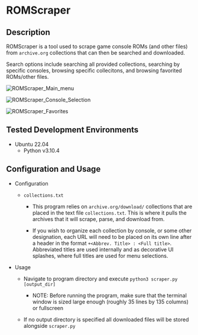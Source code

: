 # ROMScraper
## Description
ROMScraper is a tool used to scrape game console ROMs (and other files) from `archive.org` collections that can then be searched and downloaded. 

Search options include searching all provided collections, searching by specific consoles, browsing specific collecitons, and browsing favorited ROMs/other files.

![ROMScraper_Main_menu](https://user-images.githubusercontent.com/77858921/183275665-9f096d00-1a5c-4010-8cb5-9c1b938263ba.png)

![ROMScraper_Console_Selection](https://user-images.githubusercontent.com/77858921/183275682-87a807d8-3ad8-4541-8fe7-9fa2042a637b.png)

![ROMScraper_Favorites](https://user-images.githubusercontent.com/77858921/183275684-70991328-b03e-461d-b106-b7756aa36680.png)

## Tested Development Environments
- Ubuntu 22.04
  - Python v3.10.4
  
## Configuration and Usage
- Configuration
  - `collections.txt`

    - This program relies on `archive.org/download/` collections that are placed in the text file `collections.txt`. This is where it pulls the archives that it will scrape, parse, and download from.

    - If you wish to organize each collection by console, or some other designation, each URL will need to be placed on its own line after a header in the format `+<Abbrev. Title> : <Full title>`. Abbreviated titles are used internally and as decorative UI splashes, where full titles are used for menu selections.
  
 - Usage
 
    - Navigate to program directory and execute `python3 scraper.py [output_dir]`

      - NOTE: Before running the program, make sure that the terminal window is sized large enough (roughly 35 lines by 135 columns) or fullscreen

    - If no output directory is specified all downloaded files will be stored alongside `scraper.py`
